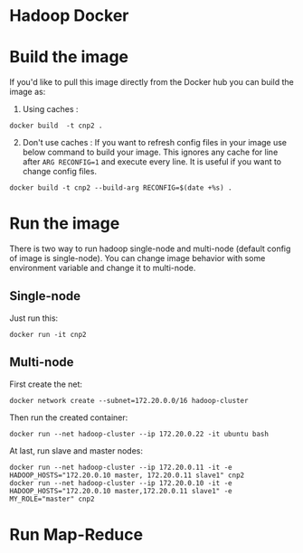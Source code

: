 Hadoop Docker 
=============

# Build the image

If you'd like to pull this image directly from the Docker hub you can build the image as:

1. Using caches :

```
docker build  -t cnp2 .
```

2. Don't use caches :
If you want to refresh config files in your image use below command to build your image. This ignores any cache for line
 after `ARG RECONFIG=1` and execute  every line. It is useful if you want to change config files.

```
docker build -t cnp2 --build-arg RECONFIG=$(date +%s) .
```

# Run the image
There is two way to run hadoop single-node and multi-node (default config of image is single-node). You can change image 
 behavior with some environment variable and change it to multi-node.
 
## Single-node
Just run this: 
```
docker run -it cnp2 
```

## Multi-node

First create the net:
```
docker network create --subnet=172.20.0.0/16 hadoop-cluster
```

Then run the created container:
```
docker run --net hadoop-cluster --ip 172.20.0.22 -it ubuntu bash
```

At last, run slave and master nodes:
```
docker run --net hadoop-cluster --ip 172.20.0.11 -it -e HADOOP_HOSTS="172.20.0.10 master, 172.20.0.11 slave1" cnp2
docker run --net hadoop-cluster --ip 172.20.0.10 -it -e HADOOP_HOSTS="172.20.0.10 master,172.20.0.11 slave1" -e MY_ROLE="master" cnp2
```

# Run Map-Reduce